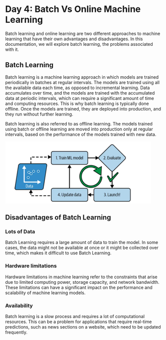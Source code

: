 # Day 4: Batch Vs Online Machine Learning

Batch learning and online learning are two different approaches to machine learning that have their own advantages and disadvantages. In this documentation, we will explore batch learning, the problems associated with it.


## Batch Learning

Batch learning is a machine learning approach in which models are trained periodically in batches at regular intervals. The models are trained using all the available data each time, as opposed to incremental learning. Data accumulates over time, and the models are trained with the accumulated data at periodic intervals, which can require a significant amount of time and computing resources. This is why batch learning is typically done offline. Once the models are trained, they are deployed into production, and they run without further learning.

Batch learning is also referred to as offline learning. The models trained using batch or offline learning are moved into production only at regular intervals, based on the performance of the models trained with new data.

<img src="batch-learning.png" height="200">


## Disadvantages of Batch Learning

### Lots of Data

Batch Learning requires a large amount of data to train the model. In some cases, the data might not be available at once or it might be collected over time, which makes it difficult to use Batch Learning.

### Hardware limitations

Hardware limitations in machine learning refer to the constraints that arise due to limited computing power, storage capacity, and network bandwidth. These limitations can have a significant impact on the performance and scalability of machine learning models.

### Availability

Batch learning is a slow process and requires a lot of computational resources. This can be a problem for applications that require real-time predictions, such as news sections on a website, which need to be updated frequently.




